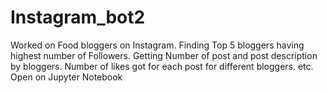 # Instagram_bot2
Worked on Food bloggers on Instagram. Finding Top 5 bloggers having highest number of Followers. Getting Number of post and post description by bloggers. Number of likes got for each post for different bloggers. etc. Open on Jupyter Notebook
